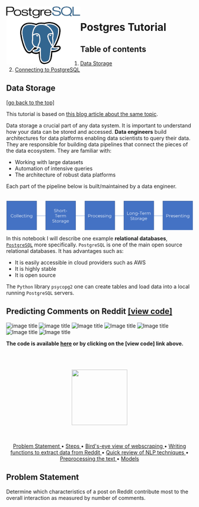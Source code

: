 <br>
<img align="left" width="200" src="postgres.png">

# Postgres Tutorial

## Table of contents

1. [Data Storage](#Data-Storage)
2. [Connecting to PostgreSQL](#Connecting-to-PostgreSQL)

## Data Storage
[[go back to the top]](#Table-of-contents)

This tutorial is based on [this blog article about the same topic](https://www.dataquest.io/blog/loading-data-into-postgres/).

Data storage a crucial part of any data system. It is important to understand how your data can be stored and accessed. **Data engineers** build architectures for data platforms enabling data scientists to query their data. They are responsible for building data pipelines that connect the pieces of the data ecosystem. They are familiar with:
- Working with large datasets
- Automation of intensive queries
- The architecture of robust data platforms

Each part of the pipeline below is built/maintained by a data engineer.

<br>
<img align="center" width="700" src="pipeline_mle@2x.png">

In this notebook I will describe one example **relational databases**, [`PostgreSQL`](https://www.postgresql.org/) more specifically. `PostgreSQL` is one of the main open source relational databases. It has advantages such as:
- It is easily accessible in cloud providers such as AWS
- It is highly stable
- It is open source

The `Python` library `psycopg2` one can create tables and load data into a local running `PostgreSQL` servers.










## Predicting Comments on Reddit  [[view code]](http://nbviewer.jupyter.org/github/marcotav/machine-learning-classification-projects/blob/master/predicting-number-of-comments-on-reddit-using-random-forest-classifier/notebooks/project-3-marco-tavora.ipynb) 
![image title](https://img.shields.io/badge/python-v3.6-green.svg) ![image title](https://img.shields.io/badge/ntlk-v3.2.5-yellow.svg) ![Image title](https://img.shields.io/badge/sklearn-0.19.1-orange.svg) ![Image title](https://img.shields.io/badge/BeautifulSoup-4.6.0-blue.svg) ![Image title](https://img.shields.io/badge/pandas-0.22.0-red.svg) ![Image title](https://img.shields.io/badge/numpy-1.14.2-green.svg) ![Image title](https://img.shields.io/badge/matplotlib-v2.1.2-orange.svg)

**The code is available [here](http://nbviewer.jupyter.org/github/marcotav/machine-learning-classification-projects/blob/master/predicting-number-of-comments-on-reddit-using-random-forest-classifier/notebooks/project-3-marco-tavora.ipynb) or by clicking on the [view code] link above.**


<br>
<br>
<p align="center">
  <img src="https://github.com/marcotav/predicting-the-number-of-comments-on-reddit/blob/master/Reddit-logo.png" 
       width="150" height="150">
</p>
<br>

<p align="center">
  <a href="#ps"> Problem Statement </a> •
  <a href="#steps"> Steps </a> •
  <a href="#webscraping"> Bird's-eye view of webscraping  </a> •
  <a href="#writingfunctions"> Writing functions to extract data from Reddit </a> •
  <a href="#nlp"> Quick review of NLP techniques </a> •
  <a href="#preprocess"> Preprocessing the text </a> •
  <a href="#models">Models </a> 
</p>

<a id = 'ps'></a>
## Problem Statement

Determine which characteristics of a post on Reddit contribute most to the overall interaction as measured by number of comments.

<a id = 'steps'></a>
